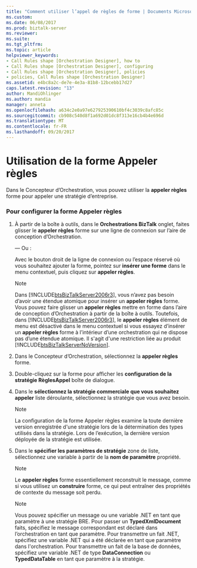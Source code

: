 ```yaml
---
title: "Comment utiliser l’appel de règles de forme | Documents Microsoft"
ms.custom: 
ms.date: 06/08/2017
ms.prod: biztalk-server
ms.reviewer: 
ms.suite: 
ms.tgt_pltfrm: 
ms.topic: article
helpviewer_keywords:
- Call Rules shape [Orchestration Designer], how to
- Call Rules shape [Orchestration Designer], configuring
- Call Rules shape [Orchestration Designer], policies
- policies, Call Rules shape [Orchestration Designer]
ms.assetid: e4bc8a2c-de7e-4e3a-81b8-12bcebb17d27
caps.latest.revision: "13"
author: MandiOhlinger
ms.author: mandia
manager: anneta
ms.openlocfilehash: a634c2e0a97e627925390610bf4c3039c8afc85c
ms.sourcegitcommit: cb908c540d8f1a692d01dc8f313e16cb4b4e696d
ms.translationtype: MT
ms.contentlocale: fr-FR
ms.lasthandoff: 09/20/2017
---
```

# <a name="how-to-use-the-call-rules-shape"></a>Utilisation de la forme Appeler règles
Dans le Concepteur d’Orchestration, vous pouvez utiliser la **appeler règles** forme pour appeler une stratégie d’entreprise.  
  
### <a name="to-configure-the-call-rules-shape"></a>Pour configurer la forme Appeler règles  
  
1.  À partir de la boîte à outils, dans le **Orchestrations BizTalk** onglet, faites glisser le **appeler règles** forme sur une ligne de connexion sur l’aire de conception d’Orchestration.  
  
     — Ou :  
  
     Avec le bouton droit de la ligne de connexion ou l’espace réservé où vous souhaitez ajouter la forme, pointez sur **insérer une forme** dans le menu contextuel, puis cliquez sur **appeler règles**.  
  
    > [!NOTE]
    >  Dans [!INCLUDE[btsBizTalkServer2006r3](../includes/btsbiztalkserver2006r3-md.md)], vous n’avez pas besoin d’avoir une étendue atomique pour insérer un **appeler règles** forme. Vous pouvez faire glisser un **appeler règles** mettre en forme dans l’aire de conception d’Orchestration à partir de la boîte à outils. Toutefois, dans [!INCLUDE[btsBizTalkServer2006r3](../includes/btsbiztalkserver2006r3-md.md)], le **appeler règles** élément de menu est désactivé dans le menu contextuel si vous essayez d’insérer un **appeler règles** forme à l’intérieur d’une orchestration qui ne dispose pas d’une étendue atomique. Il s'agit d'une restriction liée au produit [!INCLUDE[btsBizTalkServerNoVersion](../includes/btsbiztalkservernoversion-md.md)].  
  
2.  Dans le Concepteur d’Orchestration, sélectionnez la **appeler règles** forme.  
  
3.  Double-cliquez sur la forme pour afficher les **configuration de la stratégie RèglesAppel** boîte de dialogue.  
  
4.  Dans le **sélectionnez la stratégie commerciale que vous souhaitez appeler** liste déroulante, sélectionnez la stratégie que vous avez besoin.  
  
    > [!NOTE]
    >  La configuration de la forme Appeler règles examine la toute dernière version enregistrée d'une stratégie lors de la détermination des types utilisés dans la stratégie. Lors de l’exécution, la dernière version déployée de la stratégie est utilisée.  
  
5.  Dans le **spécifier les paramètres de stratégie** zone de liste, sélectionnez une variable à partir de la **nom de paramètre** propriété.  
  
    > [!NOTE]
    >  Le **appeler règles** forme essentiellement reconstruit le message, comme si vous utilisez un **construire** forme, ce qui peut entraîner des propriétés de contexte du message soit perdu.  
  
    > [!NOTE]
    >  Vous pouvez spécifier un message ou une variable .NET en tant que paramètre à une stratégie BRE. Pour passer un **TypedXmlDocument** faits, spécifiez le message correspondant est déclaré dans l’orchestration en tant que paramètre. Pour transmettre un fait .NET, spécifiez une variable .NET qui a été déclarée en tant que paramètre dans l'orchestration. Pour transmettre un fait de la base de données, spécifiez une variable .NET de type **DataConnection** ou **TypedDataTable** en tant que paramètre à la stratégie.